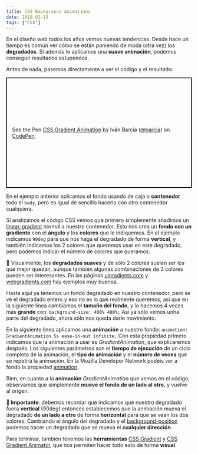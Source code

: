 ```yaml
---
title: CSS Background Animations
date: 2018-03-19
tags: ["CSS"]
---
```


En el diseño web todos los años vemos nuevas tendencias. Desde hace un tiempo es común ver cómo se están poniendo de moda (otra vez) los **degradados**. Si además le aplicamos una **suave animación**, podemos conseguir resultados estupendos.

Antes de nada, pasemos directamente a ver el código y el resultado:

<p class="codepen" data-height="300" data-theme-id="31077" data-default-tab="result" data-user="barcia" data-slug-hash="zWGMrr" style="height: 300px; box-sizing: border-box; display: flex; align-items: center; justify-content: center; border: 2px solid black; margin: 1em 0; padding: 1em;" data-pen-title="CSS Gradient Animation">
  <span>See the Pen <a href="https://codepen.io/barcia/pen/zWGMrr/">
  CSS Gradient Animation</a> by Iván Barcia (<a href="https://codepen.io/barcia">@barcia</a>)
  on <a href="https://codepen.io">CodePen</a>.</span>
</p>

En el ejemplo anterior aplicamos el fondo usando de caja o **contenedor** todo el `body`, pero es igual de sencillo hacerlo con otro contenedor cualquiera.

Si analizamos el código CSS vemos que primero simplemente añadimos un [linear-gradient](https://developer.mozilla.org/en-US/docs/Web/CSS/linear-gradient) normal a nuestro contenedor. Esto nos crea un **fondo con un gradiente** con el **ángulo** y los **colores** que le indiquemos. En el ejemplo indicamos `90deg` para que nos haga el degradado de forma **vertical**, y también indicamos los 2 colores que queremos usar en este degradado, pero podemos indicar el número de colores que queramos.

🎨 Visualmente, los **degradados suaves** y de sólo 2 colores suelen ser los que mejor quedan, aunque también algunas combinaciones de 3 colores pueden ser interesantes. En las páginas [uigradients.com](https://uigradients.com) y [webgradients.com](https://webgradients.com) hay ejemplos muy buenos.

Hasta aquí ya tenemos un fondo degradado en nuestro contenedor, pero se vé el degradado entero y eso no es lo que realmente queremos, así que en la siguiente linea cambiamos el **tamaño del fondo**, y lo hacemos 4 veces más **grande** con: `background-size: 400% 400%;` Así ya sólo vemos unha parte del degradado, ahora sólo nos queda darle movimiento.

En la siguiente linea aplicamos una **animación** a nuestro fondo: `animation: GradientAnimation 5s ease-in-out infinite;` Con esta propiedad primero indicamos que la animación a usar es _GradientAnimation_, que explicaremos después. Los siguientes parámetros son el **tiempo de ejecución** de un ciclo completo de la animación, el **tipo de animación** y el **número de veces** que se repetirá la animación. En la Mozilla Developer Network podéis ver a fondo la propiedad [animation](https://developer.mozilla.org/en-US/docs/Web/CSS/animation).

Bien, en cuanto a la **animación** _GradientAnimation_ que vemos en el código, observamos que simplemente **mueve el fondo de un lado al otro**, y vuelve al origen.

**🔔 Importante**: debemos recordar que indicamos que nuestro degradado fuera **vertical** (90deg) entonces establecemos que la animación mueva el degradado **de un lado a otro** de forma **horizontal** para que se vean los dos colores. Cambiando el ángulo del degradado y el [background-position](https://developer.mozilla.org/en-US/docs/Web/CSS/background-position) podemos hacer un degradado que se mueva el **cualquier dirección**.

Para terminar, también tenemos las **herramientas** [CSS Gradient](https://cssgradient.io) y [CSS Gradient Animator](https://www.gradient-animator.com), que nos permiten hacer todo esto de forma **visual**.


<script async src="https://static.codepen.io/assets/embed/ei.js"></script>
